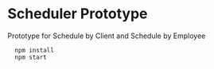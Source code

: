 # Scheduler Prototype  

Prototype for Schedule by Client and Schedule by Employee  
```
  npm install
  npm start
```
